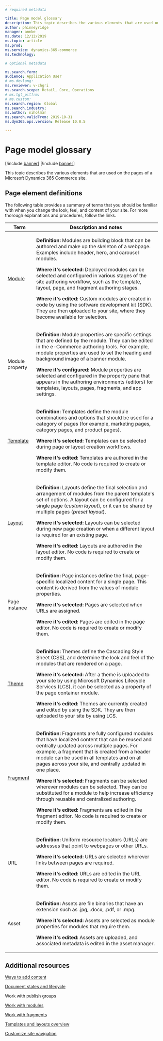 ```yaml
---
# required metadata

title: Page model glossary
description: This topic describes the various elements that are used on the pages of a Microsoft Dynamics 365 Commerce site.
author: phinneyridge
manager: annbe
ms.date: 12/12/2019
ms.topic: article
ms.prod: 
ms.service: dynamics-365-commerce
ms.technology: 

# optional metadata

ms.search.form:  
audience: Application User
# ms.devlang: 
ms.reviewer: v-chgri
ms.search.scope: Retail, Core, Operations
# ms.tgt_pltfrm: 
# ms.custom: 
ms.search.region: Global
ms.search.industry: 
ms.author: niholman
ms.search.validFrom: 2019-10-31
ms.dyn365.ops.version: Release 10.0.5

---
```

# Page model glossary

[!include [banner](includes/preview-banner.md)]
[!include [banner](includes/banner.md)]

This topic describes the various elements that are used on the pages of a Microsoft Dynamics 365 Commerce site.

## Page element definitions

The following table provides a summary of terms that you should be familiar with when you change the look, feel, and content of your site. For more thorough explanations and procedures, follow the links.

| Term | Description and notes |
|------|-----------------------|
| [Module](work-with-modules.md) | <p>**Definition:** Modules are building block that can be authored and make up the skeleton of a webpage. Examples include header, hero, and carousel modules.</p><p>**Where it's selected:** Deployed modules can be selected and configured in various stages of the site authoring workflow, such as the template, layout, page, and fragment authoring stages.</p><p>**Where it's edited:** Custom modules are created in code by using the software development kit (SDK). They are then uploaded to your site, where they become available for selection.</p> |
| Module property | <p>**Definition:** Module properties are specific settings that are defined by the module. They can be edited in the e-Commerce authoring tools. For example, module properties are used to set the heading and background image of a banner module.</p><p>**Where it's configured:** Module properties are selected and configured in the property pane that appears in the authoring environments (editors) for templates, layouts, pages, fragments, and app settings.</p> |
| [Template](templates-layouts-overview.md) | <p>**Definition:** Templates define the module combinations and options that should be used for a category of pages (for example, marketing pages, category pages, and product pages).</p><p>**Where it's selected:** Templates can be selected during page or layout creation workflows.</p><p>**Where it's edited:** Templates are authored in the template editor. No code is required to create or modify them.</p> |
| [Layout](templates-layouts-overview.md) | <p>**Definition:** Layouts define the final selection and arrangement of modules from the parent template's set of options. A layout can be configured for a single page (*custom layout*), or it can be shared by multiple pages (*preset layout*).</p><p>**Where it's selected:** Layouts can be selected during new page creation or when a different layout is required for an existing page.</p><p>**Where it's edited:** Layouts are authored in the layout editor. No code is required to create or modify them.</p> |
| Page instance | <p>**Definition:** Page instances define the final, page-specific localized content for a single page. This content is derived from the values of module properties.</p><p>**Where it's selected:** Pages are selected when URLs are assigned.</p><p>**Where it's edited:** Pages are edited in the page editor. No code is required to create or modify them.</p> |
| [Theme](select-site-theme.md) | <p>**Definition:** Themes define the Cascading Style Sheet (CSS), and determine the look and feel of the modules that are rendered on a page.</p><p>**Where it's selected:** After a theme is uploaded to your site by using Microsoft Dynamics Lifecycle Services (LCS), it can be selected as a property of the page container module.</p><p>**Where it's edited:** Themes are currently created and edited by using the SDK. They are then uploaded to your site by using LCS.</p> |
| [Fragment](work-with-fragments.md) | <p>**Definition:** Fragments are fully configured modules that have localized content that can be reused and centrally updated across multiple pages. For example, a fragment that is created from a header module can be used in all templates and on all pages across your site, and centrally updated in one place.</p><p>**Where it's selected:** Fragments can be selected wherever modules can be selected. They can be substituted for a module to help increase efficiency through reusable and centralized authoring.</p><p>**Where it's edited:** Fragments are edited in the fragment editor. No code is required to create or modify them.</p> |
| URL | <p>**Definition:** Uniform resource locators (URLs) are addresses that point to webpages or other URLs.</p><p>**Where it's selected:** URLs are selected wherever links between pages are required.</p><p>**Where it's edited:** URLs are edited in the URL editor. No code is required to create or modify them.</p> |
| Asset | <p>**Definition:** Assets are file binaries that have an extension such as .jpg, .docx, .pdf, or .mpg.</p><p>**Where it's selected:** Assets are selected as module properties for modules that require them.</p><p>**Where it's edited:** Assets are uploaded, and associated metadata is edited in the asset manager.</p> |

## Additional resources

[Ways to add content](add-manage-content.md)

[Document states and lifecycle](document-states-overview.md)

[Work with publish groups](publish-groups.md)

[Work with modules](work-with-modules.md)

[Work with fragments](work-with-fragments.md)

[Templates and layouts overview](templates-layouts-overview.md)

[Customize site navigation](customize-site-navigation.md)

